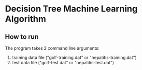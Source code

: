 # Decision Tree Machine Learning Algorithm

## How to run

The program takes 2 command line arguments:
1.	training data file ("golf-training.dat" or "hepatitis-training.dat")
2.	test data file ("golf-test.dat" or "hepatitis-test.dat")